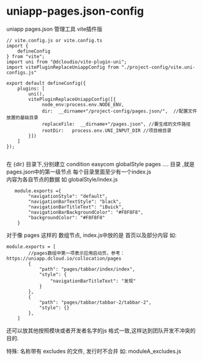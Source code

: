 # uniapp-pages.json-config
uniapp pages.json 管理工具 vite插件版

```
// vite.config.js or vite.config.ts
import {
	defineConfig
} from "vite";
import uni from "@dcloudio/vite-plugin-uni"; 
import vitePluginReplaceUniappConfig from "./project-config/vite.uni-configs.js"  
 
export default defineConfig({
	plugins: [ 
		uni(), 
		vitePluginReplaceUniappConfig([{
			 node_env:process.env.NODE_ENV,
			 dir:  __dirname+"/project-config/pages.json/",  //配置文件放置的基础目录
			 replaceFile:  __dirname+"/pages.json", //要生成的文件路径
			 rootDir:   process.env.UNI_INPUT_DIR //项目根目录
		}]) 
	]
});


```
在 {dir} 目录下,分别建立
condition easycom  globalStyle pages ....  目录 ,就是 pages.json中的第一级节点
每个目录里面至少有一个index.js  
内容为各自节点的数据
如 globalStyle/index.js 
```
   module.exports ={
		"navigationStyle": "default",
		"navigationBarTextStyle": "black",
		"navigationBarTitleText": "iBuick",
		"navigationBarBackgroundColor": "#F8F8F8",
		"backgroundColor": "#F8F8F8"
	}
```

对于像 pages 这样的 数组节点, index.js中放的是 首页以及部分内容
如:
```
module.exports = [
    	//pages数组中第一项表示应用启动页，参考：https://uniapp.dcloud.io/collocation/pages
    	{
    		"path": "pages/tabbar/index/index",
    		"style": {
    			"navigationBarTitleText": "发现"
    		}
    	},
    	{
    		"path": "pages/tabbar/tabbar-2/tabbar-2",
    		"style": {}
    	}, 
    ]
```
还可以放其他按照模块或者开发者名字的js 格式一致,这样达到团队开发不冲突的目的.

特殊:   名称带有 excludes 的文件, 发行时不合并
如: moduleA_excludes.js



